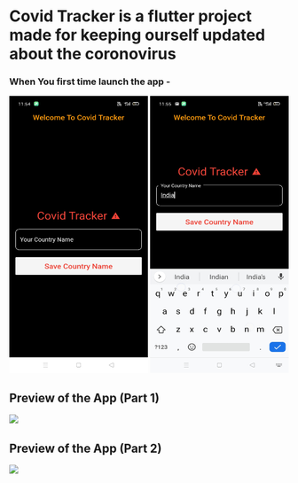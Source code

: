 

# Covid Tracker is a flutter project made for keeping ourself updated about the coronovirus

### When You first time launch the app - 
<img src="images/part2.jpg" alt="" width="250" height="500">
<img src="images/part1.jpg" alt="" width="250" height="500">

## Preview of the App (Part 1)

![](https://media.giphy.com/media/cLSeKBOdpAn13SMD89/giphy.gif)

## Preview of the App (Part 2)

![](https://media.giphy.com/media/iF6T7ZGpZbg46ZEfJ0/giphy.gif)
